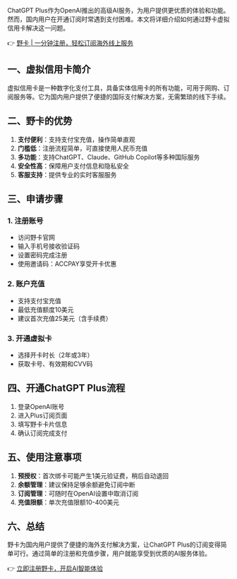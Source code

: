 ChatGPT Plus作为OpenAI推出的高级AI服务，为用户提供更优质的体验和功能。然而，国内用户在开通订阅时常遇到支付困难。本文将详细介绍如何通过野卡虚拟信用卡解决这一问题。

👉 [野卡 | 一分钟注册，轻松订阅海外线上服务](https://bit.ly/bewildcard)

## 一、虚拟信用卡简介

虚拟信用卡是一种数字化支付工具，具备实体信用卡的所有功能，可用于网购、订阅服务等。它为国内用户提供了便捷的国际支付解决方案，无需繁琐的线下手续。

## 二、野卡的优势

1. **支付便利**：支持支付宝充值，操作简单直观
2. **门槛低**：注册流程简单，可直接使用人民币充值
3. **多功能**：支持ChatGPT、Claude、GitHub Copilot等多种国际服务
4. **安全性高**：保障用户支付信息和隐私安全
5. **客服支持**：提供专业的实时客服服务

## 三、申请步骤

### 1. 注册账号
- 访问野卡官网
- 输入手机号接收验证码
- 设置密码完成注册
- 使用邀请码：ACCPAY享受开卡优惠

### 2. 账户充值
- 支持支付宝充值
- 最低充值额度10美元
- 建议首次充值25美元（含手续费）

### 3. 开通虚拟卡
- 选择开卡时长（2年或3年）
- 获取卡号、有效期和CVV码

## 四、开通ChatGPT Plus流程

1. 登录OpenAI账号
2. 进入Plus订阅页面
3. 填写野卡卡片信息
4. 确认订阅完成支付

## 五、使用注意事项

1. **预授权**：首次绑卡可能产生1美元验证费，稍后自动退回
2. **余额管理**：建议保持足够余额避免订阅中断
3. **订阅管理**：可随时在OpenAI设置中取消订阅
4. **充值限额**：单次充值限额10-400美元

## 六、总结

野卡为国内用户提供了便捷的海外支付解决方案，让ChatGPT Plus的订阅变得简单可行。通过简单的注册和充值步骤，用户就能享受到优质的AI服务体验。

👉 [立即注册野卡，开启AI智能体验](https://bit.ly/bewildcard)